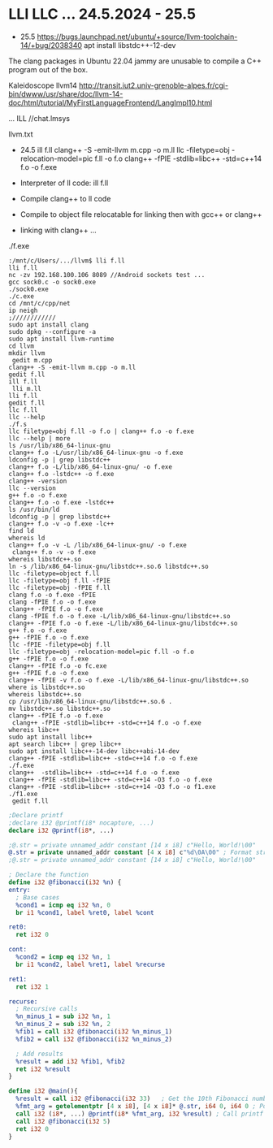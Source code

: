# LLI LLC ... 24.5.2024 - 25.5

* 25.5
https://bugs.launchpad.net/ubuntu/+source/llvm-toolchain-14/+bug/2038340
 apt install libstdc++-12-dev

The clang packages in Ubuntu 22.04 jammy are unusable to compile a C++ program out of the box.

Kaleidoscope llvm14
http://transit.iut2.univ-grenoble-alpes.fr/cgi-bin/dwww/usr/share/doc/llvm-14-doc/html/tutorial/MyFirstLanguageFrontend/LangImpl10.html

...
ILL
//chat.lmsys

llvm.txt


* 24.5
ill f.ll
clang++ -S -emit-llvm m.cpp -o m.ll
llc -filetype=obj -relocation-model=pic f.ll -o f.o
clang++ -fPIE -stdlib=libc++ -std=c++14 f.o -o f.exe

* Interpreter of ll code: ill f.ll
* Compile clang++ to ll code
* Compile to object file relocatable for linking then with gcc++ or clang++
* linking with clang++ ...

./f.exe


```
:/mnt/c/Users/.../llvm$ lli f.ll
lli f.ll
nc -zv 192.168.100.106 8089 //Android sockets test ...
gcc sock0.c -o sock0.exe
./sock0.exe
./c.exe
cd /mnt/c/cpp/net
ip neigh
;////////////
sudo apt install clang
sudo dpkg --configure -a
sudo apt install llvm-runtime
cd llvm
mkdir llvm
 gedit m.cpp
clang++ -S -emit-llvm m.cpp -o m.ll
gedit f.ll
ill f.ll
 lli m.ll
lli f.ll
gedit f.ll
llc f.ll
llc --help
./f.s
llc filetype=obj f.ll -o f.o | clang++ f.o -o f.exe
llc --help | more
ls /usr/lib/x86_64-linux-gnu
clang++ f.o -L/usr/lib/x86_64-linux-gnu -o f.exe
ldconfig -p | grep libstdc++
clang++ f.o -L/lib/x86_64-linux-gnu/ -o f.exe
clang++ f.o -lstdc++ -o f.exe
clang++ -version
llc --version
g++ f.o -o f.exe
clang++ f.o -o f.exe -lstdc++
ls /usr/bin/ld
ldconfig -p | grep libstdc++
clang++ f.o -v -o f.exe -lc++
find ld
whereis ld
clang++ f.o -v -L /lib/x86_64-linux-gnu/ -o f.exe
 clang++ f.o -v -o f.exe
whereis libstdc++.so
ln -s /lib/x86_64-linux-gnu/libstdc++.so.6 libstdc++.so
llc -filetype=object f.ll
llc -filetype=obj f.ll -fPIE
llc -filetype=obj -fPIE f.ll
clang f.o -o f.exe -fPIE
clang -fPIE f.o -o f.exe
clang++ -fPIE f.o -o f.exe
clang -fPIE f.o -o f.exe -L/lib/x86_64-linux-gnu/libstdc++.so
clang++ -fPIE f.o -o f.exe -L/lib/x86_64-linux-gnu/libstdc++.so
g++ f.o -o f.exe
g++ -fPIE f.o -o f.exe
llc -fPIE -filetype=obj f.ll
llc -filetype=obj -relocation-model=pic f.ll -o f.o
g++ -fPIE f.o -o f.exe
clang++ -fPIE f.o -o fc.exe
g++ -fPIE f.o -o f.exe
clang++ -fPIE -v f.o -o f.exe -L/lib/x86_64-linux-gnu/libstdc++.so
where is libstdc++.so
whereis libstdc++.so
cp /usr/lib/x86_64-linux-gnu/libstdc++.so.6 .
mv libstdc++.so libstdc++.so
clang++ -fPIE f.o -o f.exe
 clang++ -fPIE -stdlib=libc++ -std=c++14 f.o -o f.exe
whereis libc++
sudo apt install libc++
apt search libc++ | grep libc++
sudo apt install libc++-14-dev libc++abi-14-dev
clang++ -fPIE -stdlib=libc++ -std=c++14 f.o -o f.exe
./f.exe
clang++  -stdlib=libc++ -std=c++14 f.o -o f.exe
clang++ -fPIE -stdlib=libc++ -std=c++14 -O3 f.o -o f.exe
clang++ -fPIE -stdlib=libc++ -std=c++14 -O3 f.o -o f1.exe
./f1.exe
 gedit f.ll
```

```ll
;Declare printf
;declare i32 @printf(i8* nocapture, ...)
declare i32 @printf(i8*, ...) 

;@.str = private unnamed_addr constant [14 x i8] c"Hello, World!\00"
@.str = private unnamed_addr constant [4 x i8] c"%d\0A\00" ; Format string for printing an integer and newline
;@.str = private unnamed_addr constant [14 x i8] c"Hello, World!\00"

; Declare the function
define i32 @fibonacci(i32 %n) {
entry:
  ; Base cases
  %cond1 = icmp eq i32 %n, 0           
  br i1 %cond1, label %ret0, label %cont

ret0:                                          
  ret i32 0

cont:
  %cond2 = icmp eq i32 %n, 1          
  br i1 %cond2, label %ret1, label %recurse

ret1:                                          
  ret i32 1

recurse:
  ; Recursive calls
  %n_minus_1 = sub i32 %n, 1
  %n_minus_2 = sub i32 %n, 2
  %fib1 = call i32 @fibonacci(i32 %n_minus_1)
  %fib2 = call i32 @fibonacci(i32 %n_minus_2)

  ; Add results
  %result = add i32 %fib1, %fib2
  ret i32 %result
}

define i32 @main(){
  %result = call i32 @fibonacci(i32 33)   ; Get the 10th Fibonacci number
  %fmt_arg = getelementptr [4 x i8], [4 x i8]* @.str, i64 0, i64 0 ; Pointer to the format string
  call i32 (i8*, ...) @printf(i8* %fmt_arg, i32 %result) ; Call printf
  call i32 @fibonacci(i32 5)
  ret i32 0
}
```


